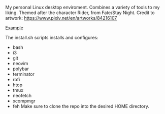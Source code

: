My personal Linux desktop enviroment. Combines a variety of tools to my liking.
Themed after the character Rider, from Fate/Stay Night.
Credit to artwork: https://www.pixiv.net/en/artworks/84216107

[Example](https://i.imgur.com/jD7fzBR.png)

The install.sh scripts installs and configures:
- bash
- i3
- git
- neovim
- polybar
- terminator
- rofi
- htop
- tmux
- neofetch
- xcompmgr
- feh
Make sure to clone the repo into the desired HOME directory.
